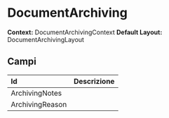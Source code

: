 # DocumentArchiving

**Context:** DocumentArchivingContext **Default Layout:** DocumentArchivingLayout

## Campi

| Id | Descrizione |
| :--- | :--- |
| ArchivingNotes |  |
| ArchivingReason |  |

